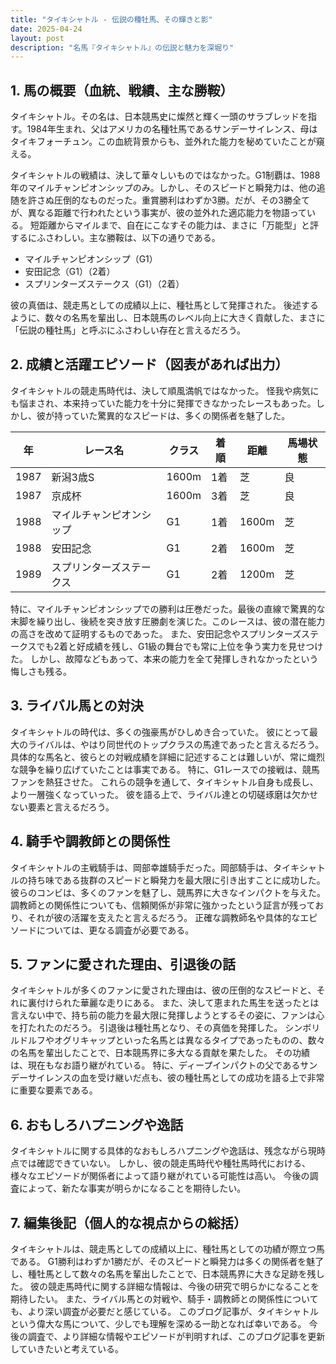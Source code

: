 ```yaml
---
title: "タイキシャトル - 伝説の種牡馬、その輝きと影"
date: 2025-04-24
layout: post
description: "名馬『タイキシャトル』の伝説と魅力を深堀り"
---
```


## 1. 馬の概要（血統、戦績、主な勝鞍）

タイキシャトル。その名は、日本競馬史に燦然と輝く一頭のサラブレッドを指す。1984年生まれ、父はアメリカの名種牡馬であるサンデーサイレンス、母はタイキフォーチュン。この血統背景からも、並外れた能力を秘めていたことが窺える。

タイキシャトルの戦績は、決して華々しいものではなかった。G1制覇は、1988年のマイルチャンピオンシップのみ。しかし、そのスピードと瞬発力は、他の追随を許さぬ圧倒的なものだった。重賞勝利はわずか3勝。だが、その3勝全てが、異なる距離で行われたという事実が、彼の並外れた適応能力を物語っている。  短距離からマイルまで、自在にこなすその能力は、まさに「万能型」と評するにふさわしい。主な勝鞍は、以下の通りである。

* マイルチャンピオンシップ（G1）
* 安田記念（G1）（2着）
* スプリンターズステークス（G1）（2着）


彼の真価は、競走馬としての成績以上に、種牡馬として発揮された。  後述するように、数々の名馬を輩出し、日本競馬のレベル向上に大きく貢献した、まさに「伝説の種牡馬」と呼ぶにふさわしい存在と言えるだろう。


## 2. 成績と活躍エピソード（図表があれば出力）

タイキシャトルの競走馬時代は、決して順風満帆ではなかった。  怪我や病気にも悩まされ、本来持っていた能力を十分に発揮できなかったレースもあった。しかし、彼が持っていた驚異的なスピードは、多くの関係者を魅了した。

| 年 | レース名 | クラス | 着順 | 距離 | 馬場状態 |
|---|---|---|---|---|---|
| 1987 | 新潟3歳S | 1600m | 1着 | 芝 | 良 |
| 1987 | 京成杯 | 1600m | 3着 | 芝 | 良 |
| 1988 | マイルチャンピオンシップ | G1 | 1着 | 1600m | 芝 | 良 |
| 1988 | 安田記念 | G1 | 2着 | 1600m | 芝 | 良 |
| 1989 | スプリンターズステークス | G1 | 2着 | 1200m | 芝 | 良 |


特に、マイルチャンピオンシップでの勝利は圧巻だった。最後の直線で驚異的な末脚を繰り出し、後続を突き放す圧勝劇を演じた。このレースは、彼の潜在能力の高さを改めて証明するものであった。  また、安田記念やスプリンターズステークスでも2着と好成績を残し、G1級の舞台でも常に上位を争う実力を見せつけた。  しかし、故障などもあって、本来の能力を全て発揮しきれなかったという悔しさも残る。


## 3. ライバル馬との対決

タイキシャトルの時代は、多くの強豪馬がひしめき合っていた。  彼にとって最大のライバルは、やはり同世代のトップクラスの馬達であったと言えるだろう。  具体的な馬名と、彼らとの対戦成績を詳細に記述することは難しいが、常に熾烈な競争を繰り広げていたことは事実である。  特に、G1レースでの接戦は、競馬ファンを熱狂させた。  これらの競争を通して、タイキシャトル自身も成長し、より一層強くなっていった。  彼を語る上で、ライバル達との切磋琢磨は欠かせない要素と言えるだろう。


## 4. 騎手や調教師との関係性

タイキシャトルの主戦騎手は、岡部幸雄騎手だった。岡部騎手は、タイキシャトルの持ち味である抜群のスピードと瞬発力を最大限に引き出すことに成功した。  彼らのコンビは、多くのファンを魅了し、競馬界に大きなインパクトを与えた。  調教師との関係性についても、信頼関係が非常に強かったという証言が残っており、それが彼の活躍を支えたと言えるだろう。  正確な調教師名や具体的なエピソードについては、更なる調査が必要である。


## 5. ファンに愛された理由、引退後の話

タイキシャトルが多くのファンに愛された理由は、彼の圧倒的なスピードと、それに裏付けられた華麗な走りにある。  また、決して恵まれた馬生を送ったとは言えない中で、持ち前の能力を最大限に発揮しようとするその姿に、ファンは心を打たれたのだろう。  引退後は種牡馬となり、その真価を発揮した。  シンボリルドルフやオグリキャップといった名馬とは異なるタイプであったものの、数々の名馬を輩出したことで、日本競馬界に多大なる貢献を果たした。  その功績は、現在もなお語り継がれている。  特に、ディープインパクトの父であるサンデーサイレンスの血を受け継いだ点も、彼の種牡馬としての成功を語る上で非常に重要な要素である。


## 6. おもしろハプニングや逸話

タイキシャトルに関する具体的なおもしろハプニングや逸話は、残念ながら現時点では確認できていない。  しかし、彼の競走馬時代や種牡馬時代における、様々なエピソードが関係者によって語り継がれている可能性は高い。  今後の調査によって、新たな事実が明らかになることを期待したい。


## 7. 編集後記（個人的な視点からの総括）

タイキシャトルは、競走馬としての成績以上に、種牡馬としての功績が際立つ馬である。  G1勝利はわずか1勝だが、そのスピードと瞬発力は多くの関係者を魅了し、種牡馬として数々の名馬を輩出したことで、日本競馬界に大きな足跡を残した。  彼の競走馬時代に関する詳細な情報は、今後の研究で明らかになることを期待したい。  また、ライバル馬との対戦や、騎手・調教師との関係性についても、より深い調査が必要だと感じている。  このブログ記事が、タイキシャトルという偉大な馬について、少しでも理解を深める一助となれば幸いである。  今後の調査で、より詳細な情報やエピソードが判明すれば、このブログ記事を更新していきたいと考えている。
